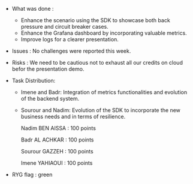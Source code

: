 * What was done :
  - Enhance the scenario using the SDK to showcase both back pressure and circuit breaker cases.
  - Enhance the Grafana dashboard by incorporating valuable metrics.
  - Improve logs for a clearer presentation.

* Issues : No challenges were reported this week. 

* Risks :  We need to be cautious not to exhaust all our credits on cloud befor the presentation demo.

* Task Distribution:
  
   - Imene and Badr: Integration of metrics functionalities and evolution of the backend system.
   - Sourour and Nadim: Evolution of the SDK to incorporate the new business needs and in terms of resilience.
     
      Nadim BEN AISSA : 100 points
  
      Badr AL ACHKAR : 100 points
  
        Sourour GAZZEH : 100 points
  
      Imene YAHIAOUI : 100 points

* RYG flag : green

